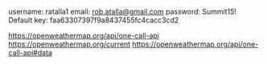 username: ratalla1 
email: rob.atalla@gmail.com
password: Summit15!
Default key: faa63307397f9a8437455fc4cacc3cd2

https://openweathermap.org/api/one-call-api
https://openweathermap.org/current
https://openweathermap.org/api/one-call-api#data
